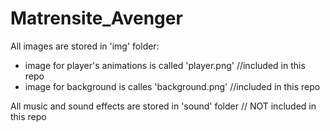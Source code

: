 # Matrensite_Avenger


All images are stored in 'img' folder:
 - image for player's animations is called 'player.png' //included in this repo
 - image for background is calles 'background.png' //included in this repo
 
 All music and sound effects are stored in 'sound' folder // NOT included in this repo
